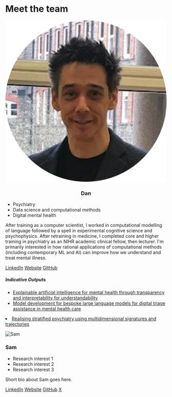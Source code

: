 # Meet the team

<div class="team-container">

<div class="team-card">
  <img src="../../assets/images/dan.png" alt="Dan" class="team-photo" />
  <h3 align = "center">Dan</h3>
  <ul>
    <li>Psychiatry</li>
    <li>Data science and computational methods</li>
    <li>Digital mental health</li>
  </ul>
  <p>After training as a computer scientist, I worked in computational modelling of language followed by a spell in experimental cognitive science and psychophysics.  
  After retraining in medicine, I completed core and higher training in psychiatry as an NIHR academic clinical fellow, then lecturer.  I'm primarily interested in 
  how rational applications of computational methods (including contemporary ML and AI) can improve how we understand and treat mental illness.</p>
  <p class="team-links">
    <a href="https://www.linkedin.com/in/dan-w-joyce-6870166b/">LinkedIn</a>
    <a href="https://www.danwjoyce.com">Website</a>
    <a href="https://github.com/danwjoyce">GitHub</a>
  </p>
  <h5>Indicative Outputs</h5>
      <ul>
        <li><a href="https://www.nature.com/articles/s41746-023-00751-9">Explainable artificial intelligence for mental health through transparency and interpretability for understandability</a></li>
        <li><a href="https://www.sciencedirect.com/science/article/pii/S0933365724002306">Model development for bespoke large language models for digital triage assistance in mental health care</a></ul>
        <li><a href="https://translational-medicine.biomedcentral.com/articles/10.1186/s12967-016-1116-1">Realising stratified psychiatry using multidimensional signatures and trajectories</a></ul>
      </ul>
  </p>

</div>


<div class="team-card">
  <img src="../../assets/images/sam.png" alt="Sam" class="team-photo" />
  <h3>Sam</h3>
  <ul>
    <li>Research interest 1</li>
    <li>Research interest 2</li>
    <li>Research interest 3</li>
  </ul>
  <p>Short bio about Sam goes here.</p>
  <p class="team-links">
    <a href="#">LinkedIn</a>
    <a href="#">Website</a>
    <a href="#">GitHub</a>
    <a href="#">X</a>
  </p>
</div>

</div>